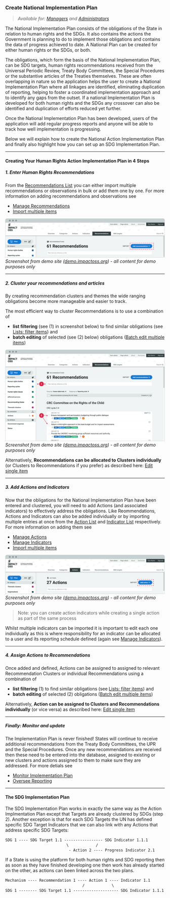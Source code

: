 ### Create National Implementation Plan

> _Available for: [Managers](/managers/manager.md) and [Administrators](/admins/admin.md)_

The National Implementation Plan consists of the obligations of the State in relation to human rights and the SDGs. It also contains the actions the Government is planning to do to implement those obligations and contains the data of progress achieved to date. A National Plan can be created for either human rights or the SDGs, or both.  

The obligations, which form the basis of the National Implementation Plan, can be SDG targets, human rights recommendations received from the Universal Periodic Review, Treaty Body Committees, the Special Procedures or the substantive articles of the Treaties themselves. These are often overlapping in nature so the application helps the user to create a National Implementation Plan where all linkages are identified, eliminating duplication of reporting, helping to foster a coordinated implementation approach and to identify any gaps from the outset. If a national Implementation Plan is developed for both human rights and the SDGs any crossover can also be identified and duplication of efforts reduced yet further.

Once the National Implementation Plan has been developed, users of the application will add regular progress reports and anyone will be able to track how well implementation is progressing.

Below we will explain how to create the National Action Implementation Plan and finally also highlight how you can set up an SDG Implementation Plan.

---

#### Creating Your Human Rights Action Implementation Plan in 4 Steps

##### 1. Enter Human Rights Recommendations

From the [Recommendations List](/visitors/recommendations.md) you can either import multiple recommendations or observations in bulk or add them one by one. For more information on adding recommendations and observations see

* [Manage Recommendations](/managers/recommendations.md)
* [Import multiple items](/managers/import.md)

![](/assets/m-add-recommendation.png)
_Screenshot from demo site ([demo.impactoss.org](https://demo.impactoss.org)) - all content for demo purposes only_

---

##### 2. Cluster your recommendations and articles

By creating recommendation clusters and themes the wide ranging obligations become more manageable and easier to track.

The most efficient way to cluster Recommendations is to use a combination of

* **list filtering** (see (1) in screenshot below) to find similar obligations (see [Lists: filter items](/visitors/lists-filter.md)) and
* **batch editing** of selected (see (2) below) obligations ([Batch edit multiple items](/managers/batch-edit.md))

![](/assets/m-recommendation-list.png)
_Screenshot from demo site ([demo.impactoss.org](https://demo.impactoss.org)) - all content for demo purposes only_

Alternatively, **Recommendations can be allocated to Clusters individually** (or Clusters to Recommendations if you prefer) as described here: [Edit single item](/managers/edit-content.md)

---

##### 3. Add Actions and Indicators

Now that the obligations for the National Implementation Plan have been entered and clustered, you will need to add Actions (and associated indicators) to effectively address the obligations. Like Reommendations, Actions and Indicators can also be added individually or by importing multiple entries at once from the [Action List](/visitors/actions.md) and [Indicator List](/visitors/indicators.md) respectively. For more information on adding them see

* [Manage Actions](/managers/actions.md)
* [Manage Indicators](/managers/indicators.md)
* [Import multiple items](/managers/import.md)

![](/assets/m-add-action.png)
_Screenshot from demo site ([demo.impactoss.org](https://demo.impactoss.org)) - all content for demo purposes only_

> Note: you can create action indicators while creating a single action as part of the same process

Whilst multiple indicators can be imported it is important to edit each one individually as this is where responsibility for an indicator can be allocated to a user and its reporting schedule defined (again see [Manage Indicators](/managers/indicators.md)).

---

##### 4. Assign Actions to Recommendations

Once added and defined, Actions can be assigned to assigned to relevant Recommendation Clusters or individual Recommendations using a combination of

* **list filtering** (1) to find similar obligations (see [Lists: filter items](/visitors/lists-filter.md)) and
* **batch editing** of selected (2) obligations ([Batch edit multiple items](/managers/batch-edit.md))

Alternatively, **Action can be assigned to Clusters and Recommendations individually** (or vice versa) as described here: [Edit single item](/managers/edit-content.md)

---

##### Finally: Monitor and update

The Implementation Plan is never finished! States will continue to receive additional recommendations from the Treaty Body Committees, the UPR and the Special Procedures. Once any new recommendations are received then these need to be entered into the database, assigned to existing or new clusters and actions assigned to them to make sure they are addressed. For more detials see

* [Monitor Implementation Plan](/managers/monitor-implementation-plan.md)
* [Oversee Reporting](/managers/oversee-reporting.md)

---

#### The SDG Implementation Plan

The SDG Implementation Plan works in exactly the same way as the Action Implmentation Plan except that Targets are already clustered by SDGs (step 2). Another exception is that for each SDG Targets the UN has defined specific SDG Target Indicators that we can also link with any Actions that address specific SDG Targets:

```
SDG 1 ---- SDG Target 1.1 ----------------- SDG Indicator 1.1.1
                           \            /
                            - Action 2 ---- Progress Indicator 2.1
```

If a State is using the platform for both human rights and SDG reporting then as soon as they have finished developing one then work has already started on the other, as actions can been linked across the two plans.

```
Mechanism ---- Recommendation 1 ---- Action 1 ---- Indicator 1.1
                                  /            \
SDG 1 -------- SDG Target 1.1 -------------------- SDG Indicator 1.1.1

```
